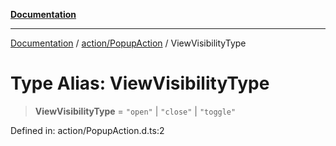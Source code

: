 [**Documentation**](../../../index.md)

***

[Documentation](../../../index.md) / [action/PopupAction](../index.md) / ViewVisibilityType

# Type Alias: ViewVisibilityType

> **ViewVisibilityType** = `"open"` \| `"close"` \| `"toggle"`

Defined in: action/PopupAction.d.ts:2
